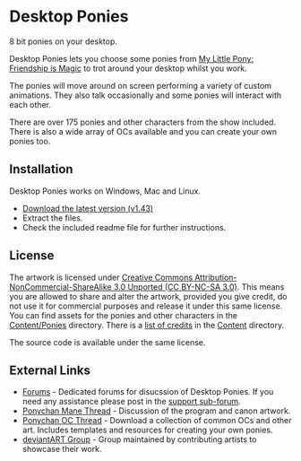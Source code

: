 # Desktop Ponies

8 bit ponies on your desktop.

Desktop Ponies lets you choose some ponies from [My Little Pony: Friendship is Magic](http://wikipedia.org/wiki/My_Little_Pony:_Friendship_Is_Magic) to trot around your desktop whilst you work.

The ponies will move around on screen performing a variety of custom animations. They also talk occasionally and some ponies will interact with each other.

There are over 175 ponies and other characters from the show included. There is also a wide array of OCs available and you can create your own ponies too.

## Installation

Desktop Ponies works on Windows, Mac and Linux.

* [Download the latest version (v1.43)](https://www.dropbox.com/s/eod4bg2tbg8x1z5/Desktop%20Ponies%20v1.43.zip)
* Extract the files.
* Check the included readme file for further instructions.

## License

The artwork is licensed under [Creative Commons Attribution-NonCommercial-ShareAlike 3.0 Unported (CC BY-NC-SA 3.0)](http://creativecommons.org/licenses/by-nc-sa/3.0/). This means you are allowed to share and alter the artwork, provided you give credit, do not use it for commercial purposes and release it under this same license. You can find assets for the ponies and other characters in the [Content/Ponies](Content/Ponies) directory. There is a [list of credits](Content/credits.txt) in the [Content](Content) directory.

The source code is available under the same license.

## External Links

* [Forums](http://desktopponies.bugs3.com/index.php) - Dedicated forums for disucssion of Desktop Ponies. If you need any assistance please post in the [support sub-forum](http://desktopponies.bugs3.com/viewforum.php?f=8).
* [Ponychan Mane Thread](http://www.ponychan.net/chan/collab/res/45984.html) - Discussion of the program and canon artwork.
* [Ponychan OC Thread](http://www.ponychan.net/chan/collab/res/43607.html) - Download a collection of common OCs and other art. Includes templates and resources for creating your own ponies.
* [deviantART Group](http://desktop-pony-team.deviantart.com/) - Group maintained by contributing artists to showcase their work.